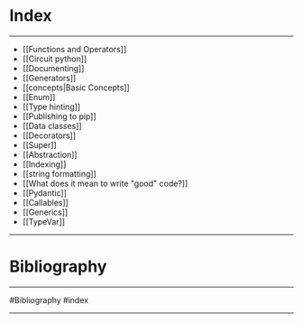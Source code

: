 
# Index
---
* [[Functions and Operators]]
* [[Circuit python]]
* [[Documenting]]
* [[Generators]]
* [[concepts|Basic Concepts]]
* [[Enum]]
* [[Type hinting]]
* [[Publishing to pip]]
* [[Data classes]]
* [[Decorators]]
* [[Super]] 
* [[Abstraction]]
* [[Indexing]]
* [[string formatting]]
* [[What does it mean to write "good" code?]]
* [[Pydantic]]
* [[Callables]]
* [[Generics]]
* [[TypeVar]]
--- 
# Bibliography 
---
#Bibliography
#index

---
